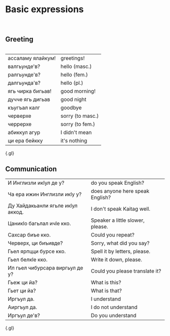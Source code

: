 <script setup>
import { ref } from 'vue'

const texts = ['е', 'акку', 'ягьле', 'кко', 'ягьбакӏ', 'хула баркаллагь']
const translations = ['yes', 'no', 'okay', 'please', 'thanks', 'thanks a lot']
</script>

# Basic expressions

<br>
<Table :audios="texts"
:texts="texts"
:translations="translations"/>

## Greeting

|                   |                  |
| ----------------- | ---------------- |
| ассаламу ялайкум! | greetings!       |
| валгьунде'в?      | hello (masc.)    |
| ралгьунде'в?      | hello (fem.)     |
| далгьунда'в?      | hello (pl.)      |
| ягь чирка бигьав! | good morning!    |
| дучче ягь дигьав  | good night       |
| къугъал калг      | goodbye          |
| черверхе          | sorry (to masc.) |
| черрерхе          | sorry (to fem.)  |
| абиккул агур      | I didn't mean    |
| ци ера бейкку     | it's nothing     |

{.gl}

## Communication

|                                   |                                  |
| --------------------------------- | -------------------------------- |
| И Инглизли икӏул де у?            | do you speak English?            |
| Ча ера ижин Инглизли икӏу у?      | does anyone here speak English?  |
| Ду Хайдакьанли ягьле икӏул аккод. | I don't speak Kaitag well.       |
| Цаникӏо багьлал ичӏе кко.         | Speaker a little slower, please. |
| Сахсар биъе кко.                  | Could you repeat?                |
| Черверх, ци биъивде?              | Sorry, what did you say?         |
| Гьел ярпцци бурсе кко.            | Spell it by letters, please.     |
| Гьел белкӏе кко.                  | Write it down, please.           |
| Ил гьел чибурсара виргьул де у?   | Could you please translate it?   |
| Гьеж ци йа?                       | What is this?                    |
| Гьет ци йа?                       | What is that?                    |
| Иргъул да.                        | I understand                     |
| Аиргъул да.                       | I do not understand              |
| Иргъул де'в?                      | Do you understand                |

{.gl}
